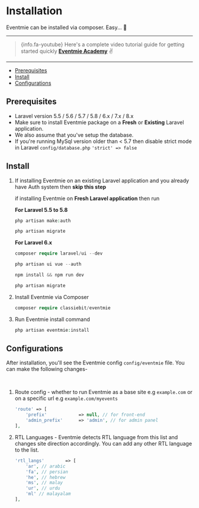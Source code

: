 # Installation

Eventmie can be installed via composer. Easy... 🍻

---

> {info.fa-youtube} Here's a complete video tutorial guide for getting started quickly **[Eventmie Academy](https://classiebit.com/academy/eventmie/getting-started)** ✌️

---

- [Prerequisites](#Prerequisites)
- [Install](#Install)
- [Configurations](#Configurations)


<a name="Prerequisites"></a>
## Prerequisites

* Laravel version 5.5 / 5.6 / 5.7 / 5.8 / 6.x / 7.x / 8.x
* Make sure to install Eventmie package on a **Fresh** or **Existing** Laravel application. 
* We also assume that you've setup the database.
* If you're running MySql version older than < 5.7 then disable strict mode in Laravel `config/database.php` `'strict' => false`


<a name="Install"></a>
## Install

1. If installing Eventmie on an existing Laravel application and you already have Auth system then **skip this step**

    if installing Eventmie on **Fresh Laravel application** then run 

    **For Laravel 5.5 to 5.8**

    ```php
    php artisan make:auth

    php artisan migrate
    ```

    **For Laravel 6.x**

    ```php
    composer require laravel/ui --dev

    php artisan ui vue --auth

    npm install && npm run dev

    php artisan migrate
    ```

2. Install Eventmie via Composer

    ```php
    composer require classiebit/eventmie
    ```

3. Run Eventmie install command

    ```php
    php artisan eventmie:install
    ```


<a name="Configurations"></a>
## Configurations

After installation, you'll see the Eventmie config `config/eventmie` file. You can make the following changes-

<br>

1. Route config - whether to run Eventmie as a base site e.g `example.com` or on a specific url e.g `example.com/myevents`

    ```php
    'route' => [
        'prefix'            => null, // for front-end
        'admin_prefix'      => 'admin', // for admin panel
    ],
    ```



2. RTL Languages - Eventmie detects RTL language from this list and changes site direction accordingly. You can add any other RTL language to the list.

    ```php
    'rtl_langs'        => [
        'ar', // arabic
        'fa', // persian
        'he', // hebrew
        'ms', // malay
        'ur', // urdu
        'ml' // malayalam
    ],
    ```